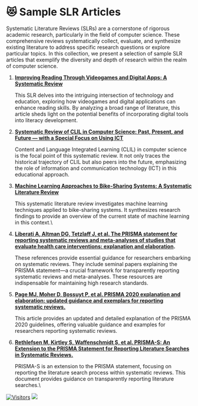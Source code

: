 # 😻 Sample SLR Articles

Systematic Literature Reviews (SLRs) are a cornerstone of rigorous academic research, particularly in the field of computer science. These comprehensive reviews systematically collect, evaluate, and synthesize existing literature to address specific research questions or explore particular topics. In this collection, we present a selection of sample SLR articles that exemplify the diversity and depth of research within the realm of computer science.

1.  [**Improving Reading Through Videogames and Digital Apps: A Systematic Review**](https://github.com/drshahizan/research-material/blob/main/SLR/slr1.pdf)

    This SLR delves into the intriguing intersection of technology and education, exploring how videogames and digital applications can enhance reading skills. By analyzing a broad range of literature, this article sheds light on the potential benefits of incorporating digital tools into literacy development.
2.  [**Systematic Review of CLIL in Computer Science: Past, Present, and Future — with a Special Focus on Using ICT**](https://github.com/drshahizan/research-material/blob/main/SLR/slr2.pdf)

    Content and Language Integrated Learning (CLIL) in computer science is the focal point of this systematic review. It not only traces the historical trajectory of CLIL but also peers into the future, emphasizing the role of information and communication technology (ICT) in this educational approach.
3.  [**Machine Learning Approaches to Bike-Sharing Systems: A Systematic Literature Review**](https://github.com/drshahizan/research-material/blob/main/SLR/slr3.pdf)

    This systematic literature review investigates machine learning techniques applied to bike-sharing systems. It synthesizes research findings to provide an overview of the current state of machine learning in this context.\\
4.  [**Liberati A, Altman DG, Tetzlaff J, et al. The PRISMA statement for reporting systematic reviews and meta-analyses of studies that evaluate health care interventions: explanation and elaboration**](https://pubmed.ncbi.nlm.nih.gov/19631507/)**.**

    These references provide essential guidance for researchers embarking on systematic reviews. They include seminal papers explaining the PRISMA statement—a crucial framework for transparently reporting systematic reviews and meta-analyses. These resources are indispensable for maintaining high research standards.
5.  [**Page MJ, Moher D, Bossuyt P, et al. PRISMA 2020 explanation and elaboration: updated guidance and exemplars for reporting systematic reviews.**](https://osf.io/preprints/metaarxiv/gwdhk/)

    This article provides an updated and detailed explanation of the PRISMA 2020 guidelines, offering valuable guidance and examples for researchers reporting systematic reviews.
6.  [**Rethlefsen M, Kirtley S, Waffenschmidt S, et al. PRISMA-S: An Extension to the PRISMA Statement for Reporting Literature Searches in Systematic Reviews.**](https://osf.io/sfc38/)

    PRISMA-S is an extension to the PRISMA statement, focusing on reporting the literature search process within systematic reviews. This document provides guidance on transparently reporting literature searches.\\

[![Visitors](https://api.visitorbadge.io/api/visitors?path=https%3A%2F%2Fgithub.com%2Fdrshahizan\&labelColor=%23697689\&countColor=%23555555\&style=plastic)](https://visitorbadge.io/status?path=https%3A%2F%2Fgithub.com%2Fdrshahizan) ![](https://hit.yhype.me/github/profile?user\_id=81284918)
